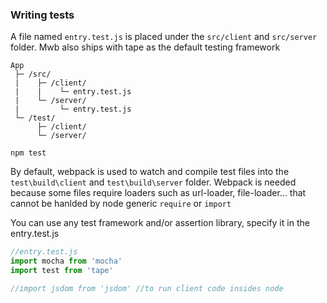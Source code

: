 ### Writing tests

A file named `entry.test.js` is placed under the `src/client` and `src/server` folder. Mwb also ships with tape as the default testing framework

```
App 
 ├─ /src/ 
 |    ├─ /client/
 |    |    └─ entry.test.js  
 |    └─ /server/
 |         └─ entry.test.js
 └─ /test/
      ├─ /client/
      └─ /server/

```


```shell
npm test
```

By default, webpack is used to watch and compile test files into the `test\build\client` and `test\build\server` folder. Webpack is needed because some files require loaders such as url-loader, file-loader... that cannot be hanlded by node generic `require` or `import`

You can use any test framework and/or assertion library, specify it in the entry.test.js

```js
//entry.test.js
import mocha from 'mocha'
import test from 'tape' 

//import jsdom from 'jsdom' //to run client code insides node

```